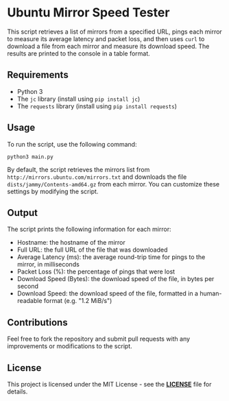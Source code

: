 # Ubuntu Mirror Speed Tester

This script retrieves a list of mirrors from a specified URL, pings each mirror to measure its average latency and packet loss, and then uses `curl` to download a file from each mirror and measure its download speed. The results are printed to the console in a table format.

## Requirements

- Python 3
- The `jc` library (install using `pip install jc`)
- The `requests` library (install using `pip install requests`)

## Usage

To run the script, use the following command:

```
python3 main.py
```

By default, the script retrieves the mirrors list from `http://mirrors.ubuntu.com/mirrors.txt` and downloads the file `dists/jammy/Contents-amd64.gz` from each mirror. You can customize these settings by modifying the script.

## Output

The script prints the following information for each mirror:

- Hostname: the hostname of the mirror
- Full URL: the full URL of the file that was downloaded
- Average Latency (ms): the average round-trip time for pings to the mirror, in milliseconds
- Packet Loss (%): the percentage of pings that were lost
- Download Speed (Bytes): the download speed of the file, in bytes per second
- Download Speed: the download speed of the file, formatted in a human-readable format (e.g. "1.2 MiB/s")

## Contributions

Feel free to fork the repository and submit pull requests with any improvements or modifications to the script.

## License

This project is licensed under the MIT License - see the **[LICENSE](LICENSE)** file for details.
